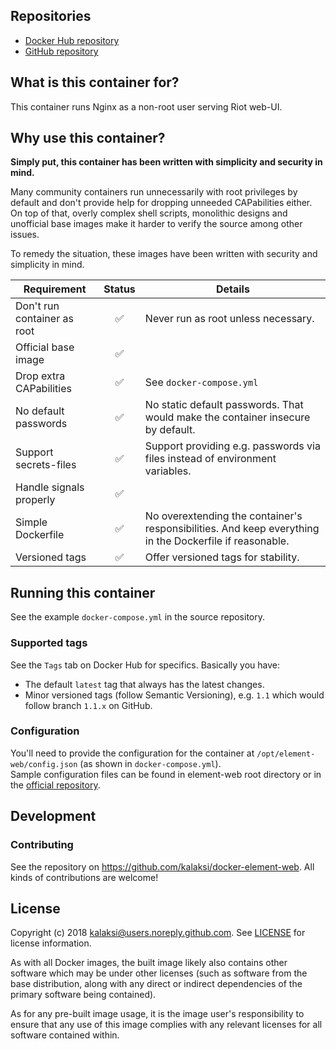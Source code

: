 
## Repositories
- [Docker Hub repository](https://hub.docker.com/r/kalaksi/element-web/)
- [GitHub repository](https://github.com/kalaksi/docker-element-web)

## What is this container for?
This container runs Nginx as a non-root user serving Riot web-UI.

## Why use this container?
**Simply put, this container has been written with simplicity and security in mind.**

Many community containers run unnecessarily with root privileges by default and don't provide help for dropping unneeded CAPabilities either.
On top of that, overly complex shell scripts, monolithic designs and unofficial base images make it harder to verify the source among other issues.

To remedy the situation, these images have been written with security and simplicity in mind.

|Requirement                   |Status|Details|
|------------------------------|:----:|-------|
|Don't run container as root   |✅    | Never run as root unless necessary. |
|Official base image           |✅    | |
|Drop extra CAPabilities       |✅    | See ```docker-compose.yml``` |
|No default passwords          |✅    | No static default passwords. That would make the container insecure by default.|
|Support secrets-files         |✅    | Support providing e.g. passwords via files instead of environment variables.|
|Handle signals properly       |✅    | |
|Simple Dockerfile             |✅    | No overextending the container's responsibilities. And keep everything in the Dockerfile if reasonable. |
|Versioned tags                |✅    | Offer versioned tags for stability.|

## Running this container
See the example ```docker-compose.yml``` in the source repository.

### Supported tags
See the ```Tags``` tab on Docker Hub for specifics. Basically you have:
- The default ```latest``` tag that always has the latest changes.
- Minor versioned tags (follow Semantic Versioning), e.g. ```1.1``` which would follow branch ```1.1.x``` on GitHub.

### Configuration
You'll need to provide the configuration for the container at ```/opt/element-web/config.json``` (as shown in ```docker-compose.yml```).  
Sample configuration files can be found in element-web root directory or in the [official repository](https://github.com/vector-im/element-web/blob/v1.0.1/config.sample.json).

## Development

### Contributing
See the repository on <https://github.com/kalaksi/docker-element-web>.
All kinds of contributions are welcome!

## License
Copyright (c) 2018 kalaksi@users.noreply.github.com. See [LICENSE](https://github.com/kalaksi/docker-element-web/blob/master/LICENSE) for license information.  

As with all Docker images, the built image likely also contains other software which may be under other licenses (such as software from the base distribution, along with any direct or indirect dependencies of the primary software being contained).  
  
As for any pre-built image usage, it is the image user's responsibility to ensure that any use of this image complies with any relevant licenses for all software contained within.

